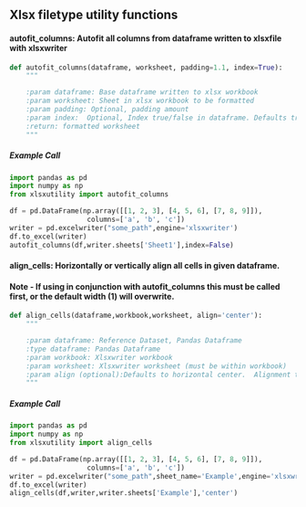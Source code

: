 ## Xlsx filetype utility functions

#### autofit_columns: Autofit all columns from dataframe written to xlsxfile with xlsxwriter
```python
def autofit_columns(dataframe, worksheet, padding=1.1, index=True):
    """

    :param dataframe: Base dataframe written to xlsx workbook
    :param worksheet: Sheet in xlsx workbook to be formatted
    :param padding: Optional, padding amount
    :param index:  Optional, Index true/false in dataframe. Defaults true, use false for non-indexed dataframe outputs. 
    :return: formatted worksheet
    """

```

##### Example Call
```python
import pandas as pd
import numpy as np
from xlsxutility import autofit_columns

df = pd.DataFrame(np.array([[1, 2, 3], [4, 5, 6], [7, 8, 9]]),
                   columns=['a', 'b', 'c'])
writer = pd.excelwriter("some_path",engine='xlsxwriter')
df.to_excel(writer)
autofit_columns(df,writer.sheets['Sheet1'],index=False)

```

#### align_cells: Horizontally or vertically align all cells in given dataframe. 
#### Note - If using in conjunction with autofit_columns this must be called first, or the default width (1) will overwrite. 
```python
def align_cells(dataframe,workbook,worksheet, align='center'):
    """

    :param dataframe: Reference Dataset, Pandas Dataframe
    :type dataframe: Pandas Dataframe
    :param workbook: Xlsxwriter workbook
    :param worksheet: Xlsxwriter worksheet (must be within workbook)
    :param align (optional):Defaults to horizontal center.  Alignment types Horizontal: (left / center/ right / fill / justify / center_across / distributed) or Vertical: (top, vcenter, bottom, vjustify, vdistributed)
    """

```

##### Example Call
```python
import pandas as pd
import numpy as np
from xlsxutility import align_cells

df = pd.DataFrame(np.array([[1, 2, 3], [4, 5, 6], [7, 8, 9]]),
                   columns=['a', 'b', 'c'])
writer = pd.excelwriter("some_path",sheet_name='Example',engine='xlsxwriter')
df.to_excel(writer)
align_cells(df,writer,writer.sheets['Example'],'center')

```